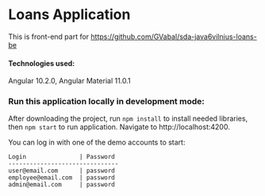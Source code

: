 # Loans Application

This is front-end part for https://github.com/GVabal/sda-java6vilnius-loans-be

#### Technologies used:

Angular 10.2.0, Angular Material 11.0.1

### Run this application locally in development mode:

After downloading the project, run `npm install` to install needed libraries, then `npm start` to run application. Navigate to http://localhost:4200.

You can log in with one of the demo accounts to start:
```
Login               | Password
-------------------------------
user@email.com      | password
employee@email.com  | password
admin@email.com     | password
```

